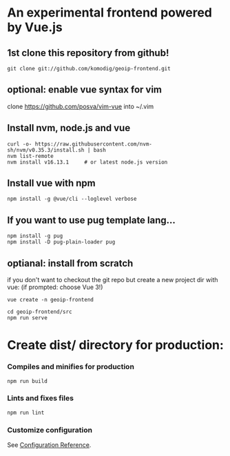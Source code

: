 # An experimental frontend powered by Vue.js

## 1st clone this repository from github!
```
git clone git://github.com/komodig/geoip-frontend.git
```

## optional: enable vue syntax for vim
clone https://github.com/posva/vim-vue
into ~/.vim

## Install nvm, node.js and vue
```
curl -o- https://raw.githubusercontent.com/nvm-sh/nvm/v0.35.3/install.sh | bash
nvm list-remote
nvm install v16.13.1     # or latest node.js version
```

## Install vue with npm
```
npm install -g @vue/cli --loglevel verbose
```

## If you want to use pug template lang...
```
npm install -g pug
npm install -D pug-plain-loader pug
```

## optianal: install from scratch
if you don't want to checkout the git repo but
create a new project dir with vue:
(if prompted: choose Vue 3!)
```
vue create -n geoip-frontend
```

```
cd geoip-frontend/src
npm run serve
```

# Create dist/ directory for production:

### Compiles and minifies for production
```
npm run build
```

### Lints and fixes files
```
npm run lint
```

### Customize configuration
See [Configuration Reference](https://cli.vuejs.org/config/).
